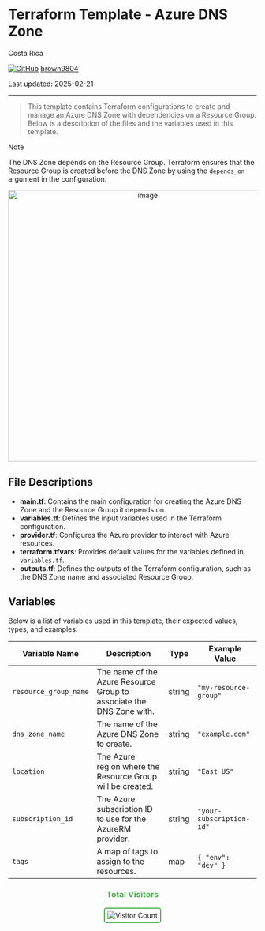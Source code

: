 # Terraform Template - Azure DNS Zone

Costa Rica

[![GitHub](https://img.shields.io/badge/--181717?logo=github&logoColor=ffffff)](https://github.com/)
[brown9804](https://github.com/brown9804)

Last updated: 2025-02-21

------------------------------------------

> This template contains Terraform configurations to create and manage an Azure DNS Zone with dependencies on a Resource Group. Below is a description of the files and the variables used in this template.

> [!NOTE]
> The DNS Zone depends on the Resource Group. Terraform ensures that the Resource Group is created before the DNS Zone by using the `depends_on` argument in the configuration.

<p align="center">
    <img width="550" alt="image" src="https://github.com/user-attachments/assets/3d95cf33-b114-463c-a60e-95e15f288648">
</p>

## File Descriptions

- **main.tf**: Contains the main configuration for creating the Azure DNS Zone and the Resource Group it depends on.
- **variables.tf**: Defines the input variables used in the Terraform configuration.
- **provider.tf**: Configures the Azure provider to interact with Azure resources.
- **terraform.tfvars**: Provides default values for the variables defined in `variables.tf`.
- **outputs.tf**: Defines the outputs of the Terraform configuration, such as the DNS Zone name and associated Resource Group.

## Variables

Below is a list of variables used in this template, their expected values, types, and examples:

| Variable Name         | Description                                      | Type   | Example Value         |
|-----------------------|--------------------------------------------------|--------|-----------------------|
| `resource_group_name` | The name of the Azure Resource Group to associate the DNS Zone with. | string | `"my-resource-group"` |
| `dns_zone_name`       | The name of the Azure DNS Zone to create.        | string | `"example.com"`       |
| `location`            | The Azure region where the Resource Group will be created. | string | `"East US"`           |
| `subscription_id`     | The Azure subscription ID to use for the AzureRM provider. | string | `"your-subscription-id"` |
| `tags`                | A map of tags to assign to the resources.        | map    | `{ "env": "dev" }`    |

<div align="center">
  <h3 style="color: #4CAF50;">Total Visitors</h3>
  <img src="https://profile-counter.glitch.me/brown9804/count.svg" alt="Visitor Count" style="border: 2px solid #4CAF50; border-radius: 5px; padding: 5px;"/>
</div>
